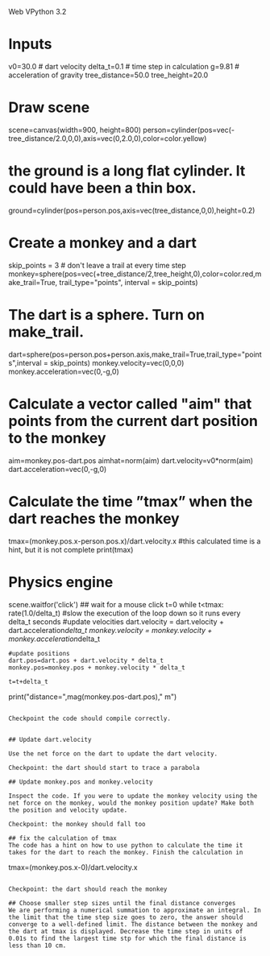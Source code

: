 Web VPython 3.2
# Inputs
v0=30.0         # dart velocity
delta_t=0.1    # time step in calculation
g=9.81          # acceleration of gravity
tree_distance=50.0
tree_height=20.0

# Draw scene
scene=canvas(width=900, height=800)
person=cylinder(pos=vec(-tree_distance/2.0,0,0),axis=vec(0,2.0,0),color=color.yellow) 
# the ground is a long flat cylinder. It could have been a thin box.
ground=cylinder(pos=person.pos,axis=vec(tree_distance,0,0),height=0.2)

# Create a monkey and a dart
skip_points = 3    # don't leave a trail at every time step
monkey=sphere(pos=vec(+tree_distance/2,tree_height,0),color=color.red,make_trail=True,
trail_type="points", interval = skip_points)

# The dart is a sphere. Turn on make_trail.
dart=sphere(pos=person.pos+person.axis,make_trail=True,trail_type="points",interval = skip_points)
monkey.velocity=vec(0,0,0)
monkey.acceleration=vec(0,-g,0)

# Calculate a vector called "aim" that points from the current dart position to the monkey 
aim=monkey.pos-dart.pos
aimhat=norm(aim)
dart.velocity=v0*norm(aim)
dart.acceleration=vec(0,-g,0)

# Calculate the time ”tmax” when the dart reaches the monkey
tmax=(monkey.pos.x-person.pos.x)/dart.velocity.x #this calculated time is a hint, but it is not complete
print(tmax)

# Physics engine
scene.waitfor('click')           ## wait for a mouse click
t=0
while t<tmax:
    rate(1.0/delta_t) #slow the execution of the loop down so it runs every delta_t seconds
    #update velocities 
    dart.velocity = dart.velocity + dart.acceleration*delta_t
    monkey.velocity = monkey.velocity + monkey.acceleration*delta_t
  
    #update positions
    dart.pos=dart.pos + dart.velocity * delta_t
    monkey.pos=monkey.pos + monkey.velocity * delta_t
    
    t=t+delta_t
    
    
print("distance=",mag(monkey.pos-dart.pos)," m")
````

Checkpoint the code should compile correctly.


## Update dart.velocity

Use the net force on the dart to update the dart velocity.

Checkpoint: the dart should start to trace a parabola

## Update monkey.pos and monkey.velocity

Inspect the code. If you were to update the monkey velocity using the net force on the monkey, would the monkey position update? Make both the position and velocity update. 

Checkpoint: the monkey should fall too

## fix the calculation of tmax
The code has a hint on how to use python to calculate the time it takes for the dart to reach the monkey. Finish the calculation in 
````
tmax=(monkey.pos.x-0)/dart.velocity.x
````

Checkpoint: the dart should reach the monkey

## Choose smaller step sizes until the final distance converges
We are performing a numerical summation to approximate an integral. In the limit that the time step size goes to zero, the answer should converge to a well-defined limit. The distance between the monkey and the dart at tmax is displayed. Decrease the time step in units of 0.01s to find the largest time stp for which the final distance is less than 10 cm. 
